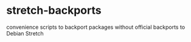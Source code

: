 # stretch-backports
convenience scripts to backport packages without official backports to Debian Stretch 
